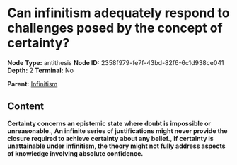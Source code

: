 # Can infinitism adequately respond to challenges posed by the concept of certainty?

**Node Type:** antithesis
**Node ID:** 2358f979-fe7f-43bd-82f6-6c1d938ce041
**Depth:** 2
**Terminal:** No

**Parent:** [Infinitism](infinitism.md)

## Content

**Certainty concerns an epistemic state where doubt is impossible or unreasonable.**, **An infinite series of justifications might never provide the closure required to achieve certainty about any belief.**, **If certainty is unattainable under infinitism, the theory might not fully address aspects of knowledge involving absolute confidence.**
